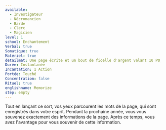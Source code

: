 ```yaml
---
available:
  - Investigateur
  - Nécromancien
  - Barde
  - Clerc
  - Magicien
level: 1
school: Enchantement
Verbal: true
Somatique: true
Matériel: true
detailmat: Une page écrite et un bout de ficelle d'argent valant 10 PO, que le sort consomme
Durée: Instantanée
Incantation: 1 Action
Portée: Touché
Concentration: false
Rituel: true
englishname: Memorize
step: empty
---
```

Tout en lançant ce sort, vos yeux parcourent les mots de la page, qui sont enregistrés dans votre esprit. Pendant la prochaine année, vous vous souvenez exactement des informations de la page. Après ce temps, vous avez l'avantage pour vous souvenir de cette information.
